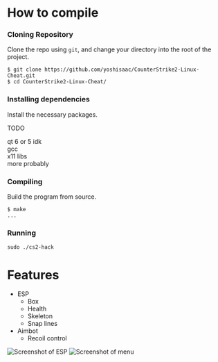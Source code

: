 # How to compile
### Cloning Repository
Clone the repo using `git`, and change your directory into the root of the project.  

```console
$ git clone https://github.com/yoshisaac/CounterStrike2-Linux-Cheat.git  
$ cd CounterStrike2-Linux-Cheat/
```

### Installing dependencies
Install the necessary packages.  
  
TODO  
  
qt 6 or 5 idk  
gcc  
x11 libs  
more probably  

### Compiling
Build the program from source.  

```console
$ make
...
```

### Running

```console
sudo ./cs2-hack
```

# Features
- ESP
  * Box
  * Health
  * Skeleton
  * Snap lines
- Aimbot
  * Recoil control
  
![Screenshot of ESP](https://r2.e-z.host/bb3dfc85-7f7f-4dcb-8b0b-3a4af0aa57e4/kmkgbpz6gt875y500w.png)
![Screenshot of menu](https://r2.e-z.host/bb3dfc85-7f7f-4dcb-8b0b-3a4af0aa57e4/bpw9bpcfmhq6wvh36s.png)
